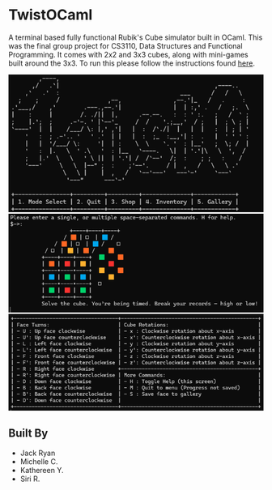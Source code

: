 # TwistOCaml
A terminal based fully functional Rubik's Cube simulator built in OCaml. This was the final group project for CS3110, Data Structures and Functional Programming. It comes with 2x2 and 3x3 cubes, along with mini-games built around the 3x3. To run this please follow the instructions found [here](https://cs3110.github.io/textbook/chapters/preface/install.html).

![Alt text](images/TitleScreen.png)
![Alt text](images/Cube.png)
![Alt text](images/HelpScreen.png)

## Built By
- Jack Ryan
- Michelle C.
- Kathereen Y.
- Siri R.